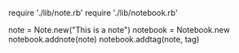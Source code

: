 require './lib/note.rb'
require './lib/notebook.rb'

note = Note.new("This is a note")
notebook = Notebook.new
notebook.addnote(note)
notebook.addtag(note, tag)
